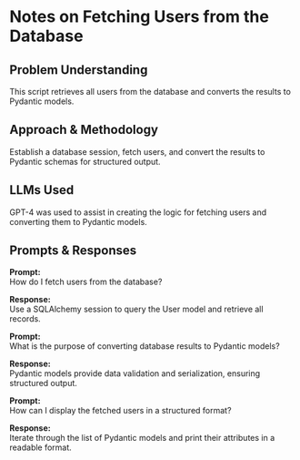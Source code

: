 # Notes on Fetching Users from the Database

## Problem Understanding
This script retrieves all users from the database and converts the results to Pydantic models.

## Approach & Methodology
Establish a database session, fetch users, and convert the results to Pydantic schemas for structured output.

## LLMs Used
GPT-4 was used to assist in creating the logic for fetching users and converting them to Pydantic models.

## Prompts & Responses
**Prompt:**  
How do I fetch users from the database?

**Response:**  
Use a SQLAlchemy session to query the User model and retrieve all records.

**Prompt:**  
What is the purpose of converting database results to Pydantic models?

**Response:**  
Pydantic models provide data validation and serialization, ensuring structured output.

**Prompt:**  
How can I display the fetched users in a structured format?

**Response:**  
Iterate through the list of Pydantic models and print their attributes in a readable format.
